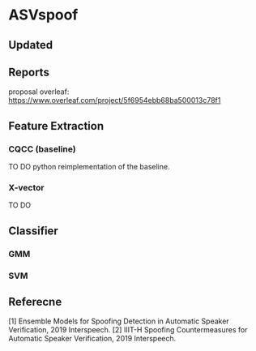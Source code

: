 # ASVspoof

## Updated

## Reports
proposal overleaf: https://www.overleaf.com/project/5f6954ebb68ba500013c78f1

## Feature Extraction
### CQCC (baseline)
TO DO python reimplementation of the baseline.

### X-vector 
TO DO 

## Classifier

### GMM


### SVM



## Referecne
[1] Ensemble Models for Spoofing Detection in Automatic Speaker Verification, 2019 Interspeech. 
[2] IIIT-H Spoofing Countermeasures for Automatic Speaker Verification, 2019 Interspeech. 

